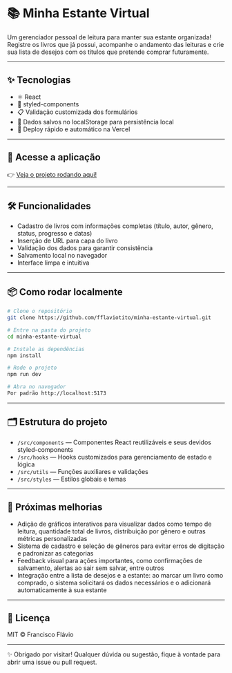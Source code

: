 # 📚 Minha Estante Virtual
Um gerenciador pessoal de leitura para manter sua estante organizada! Registre os livros que já possui, acompanhe o andamento das leituras e crie sua lista de desejos com os títulos que pretende comprar futuramente.

---

## ✨ Tecnologias
- ⚛️ React
- 🎨 styled-components  
- 📋 Validação customizada dos formulários  
- 💾 Dados salvos no localStorage para persistência local  
- 🚀 Deploy rápido e automático na Vercel

---

## 🚀 Acesse a aplicação
👉 [Veja o projeto rodando aqui!](https://minha-estante-virtual.vercel.app)

---

## 🛠 Funcionalidades
- Cadastro de livros com informações completas (título, autor, gênero, status, progresso e datas)  
- Inserção de URL para capa do livro  
- Validação dos dados para garantir consistência  
- Salvamento local no navegador
- Interface limpa e intuitiva

---

## 📦 Como rodar localmente
```bash
# Clone o repositório
git clone https://github.com/fflaviotito/minha-estante-virtual.git

# Entre na pasta do projeto
cd minha-estante-virtual

# Instale as dependências
npm install

# Rode o projeto
npm run dev

# Abra no navegador
Por padrão http://localhost:5173
```

---

## 🗂 Estrutura do projeto
- `/src/components` — Componentes React reutilizáveis e seus devidos styled-components  
- `/src/hooks` — Hooks customizados para gerenciamento de estado e lógica  
- `/src/utils` — Funções auxiliares e validações  
- `/src/styles` — Estilos globais e temas

---

## 🔮 Próximas melhorias
- Adição de gráficos interativos para visualizar dados como tempo de leitura, quantidade total de livros, distribuição por gênero e outras métricas personalizadas  
- Sistema de cadastro e seleção de gêneros para evitar erros de digitação e padronizar as categorias  
- Feedback visual para ações importantes, como confirmações de salvamento, alertas ao sair sem salvar, entre outros  
- Integração entre a lista de desejos e a estante: ao marcar um livro como comprado, o sistema solicitará os dados necessários e o adicionará automaticamente à sua estante


---

## 📄 Licença
MIT © Francisco Flávio

---

✨ Obrigado por visitar! Qualquer dúvida ou sugestão, fique à vontade para abrir uma issue ou pull request.
